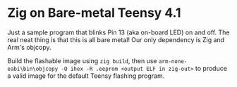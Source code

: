 # Zig on Bare-metal Teensy 4.1

Just a sample program that blinks Pin 13 (aka on-board LED) on and off.
The real neat thing is that this is all bare metal! Our only dependency is Zig and Arm's objcopy.

Build the flashable image using `zig build`, then use `arm-none-eabi\bin\objcopy -O ihex -R .eeprom <output ELF in zig-out>` 
to produce a valid image for the default Teensy flashing program.
